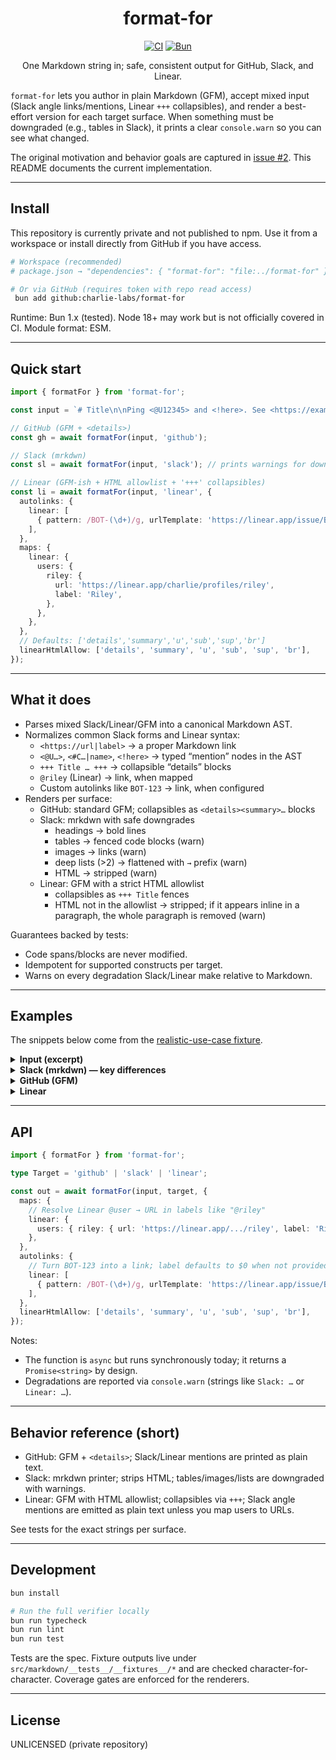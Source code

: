 <div align="center">

# format-for

[![CI](https://github.com/charlie-labs/format-for/actions/workflows/ci.yml/badge.svg?branch=master)](https://github.com/charlie-labs/format-for/actions/workflows/ci.yml)
[![Bun](https://img.shields.io/badge/bun-1.x-000)](https://bun.sh)

One Markdown string in; safe, consistent output for GitHub, Slack, and Linear.

</div>

`format-for` lets you author in plain Markdown (GFM), accept mixed input (Slack angle links/mentions, Linear `+++` collapsibles), and render a best-effort version for each target surface. When something must be downgraded (e.g., tables in Slack), it prints a clear `console.warn` so you can see what changed.

The original motivation and behavior goals are captured in [issue #2](https://github.com/charlie-labs/format-for/issues/2). This README documents the current implementation.

---

## Install

This repository is currently private and not published to npm. Use it from a workspace or install directly from GitHub if you have access.

```bash
# Workspace (recommended)
# package.json → "dependencies": { "format-for": "file:../format-for" }

# Or via GitHub (requires token with repo read access)
 bun add github:charlie-labs/format-for
```

Runtime: Bun 1.x (tested). Node 18+ may work but is not officially covered in CI. Module format: ESM.

---

## Quick start

```ts
import { formatFor } from 'format-for';

const input = `# Title\n\nPing <@U12345> and <!here>. See <https://example.com|Docs>.\n\n+++ Decisions\n- Use GFM\n- Keep email-first\n+++\n`;

// GitHub (GFM + <details>)
const gh = await formatFor(input, 'github');

// Slack (mrkdwn)
const sl = await formatFor(input, 'slack'); // prints warnings for downgrades

// Linear (GFM-ish + HTML allowlist + '+++' collapsibles)
const li = await formatFor(input, 'linear', {
  autolinks: {
    linear: [
      { pattern: /BOT-(\d+)/g, urlTemplate: 'https://linear.app/issue/BOT-$1' },
    ],
  },
  maps: {
    linear: {
      users: {
        riley: {
          url: 'https://linear.app/charlie/profiles/riley',
          label: 'Riley',
        },
      },
    },
  },
  // Defaults: ['details','summary','u','sub','sup','br']
  linearHtmlAllow: ['details', 'summary', 'u', 'sub', 'sup', 'br'],
});
```

---

## What it does

- Parses mixed Slack/Linear/GFM into a canonical Markdown AST.
- Normalizes common Slack forms and Linear syntax:
  - `<https://url|label>` → a proper Markdown link
  - `<@U…>`, `<#C…|name>`, `<!here>` → typed “mention” nodes in the AST
  - `+++ Title … +++` → collapsible “details” blocks
  - `@riley` (Linear) → link, when mapped
  - Custom autolinks like `BOT-123` → link, when configured
- Renders per surface:
  - GitHub: standard GFM; collapsibles as `<details><summary>…` blocks
  - Slack: mrkdwn with safe downgrades
    - headings → bold lines
    - tables → fenced code blocks (warn)
    - images → links (warn)
    - deep lists (>2) → flattened with `→` prefix (warn)
    - HTML → stripped (warn)
  - Linear: GFM with a strict HTML allowlist
    - collapsibles as `+++ Title` fences
    - HTML not in the allowlist → stripped; if it appears inline in a paragraph, the whole paragraph is removed (warn)

Guarantees backed by tests:

- Code spans/blocks are never modified.
- Idempotent for supported constructs per target.
- Warns on every degradation Slack/Linear make relative to Markdown.

---

## Examples

The snippets below come from the [realistic-use-case fixture](./src/markdown/__tests__/__fixtures__/realistic-use-case/input.md).

<details>
<summary><strong>Input (excerpt)</strong></summary>

```md
Short summary: We are migrating the auth callback. FYI <!here> see <https://charlie-labs.slack.com/archives/C12345/p1726800000000|auth-discussion>. Ping <@U02AAAAAA> and <#C02OPS|ops>. Old flow ~deprecated~.

+++ Decisions

- Keep email-first login; remove ~magic-link-only~ path.
- Links: Markdown [spec](https://spec.commonmark.org) and Slack form <https://example.com|Docs>.
- Include a bare URL too: <https://example.org>.

+++ Edge cases

- Safari ITP and cookies.
- Mention special <!channel> to alert during rollout.

+++

| Case        | Expected |
| ----------- | -------- |
| Valid email | 200      |
| Bad token   | 401      |
```

</details>

<details>
<summary><strong>Slack (mrkdwn) — key differences</strong></summary>

- Headings are printed as bold lines
- The nested `+++` section is rendered as a bold summary followed by an indented quote block
- The table renders as a fenced code block
- Warnings printed for this excerpt: `Slack: table downgraded to code block`

</details>

<details>
<summary><strong>GitHub (GFM)</strong></summary>

- `+++` becomes a `<details><summary>…</summary>…</details>` block (including nested details)
- Slack mentions render as plain text like `@U02AAAAAA`, `#ops`, `@everyone`

</details>

<details>
<summary><strong>Linear</strong></summary>

- `+++ Title` blocks are preserved
- HTML is allowed only for: `details`, `summary`, `u`, `sub`, `sup`, `br` (configurable); anything else is stripped and, if inline within a paragraph, the entire paragraph is removed

</details>

---

## API

```ts
import { formatFor } from 'format-for';

type Target = 'github' | 'slack' | 'linear';

const out = await formatFor(input, target, {
  maps: {
    // Resolve Linear @user → URL in labels like "@riley"
    linear: {
      users: { riley: { url: 'https://linear.app/.../riley', label: 'Riley' } },
    },
  },
  autolinks: {
    // Turn BOT-123 into a link; label defaults to $0 when not provided
    linear: [
      { pattern: /BOT-(\d+)/g, urlTemplate: 'https://linear.app/issue/BOT-$1' },
    ],
  },
  linearHtmlAllow: ['details', 'summary', 'u', 'sub', 'sup', 'br'],
});
```

Notes:

- The function is `async` but runs synchronously today; it returns a `Promise<string>` by design.
- Degradations are reported via `console.warn` (strings like `Slack: …` or `Linear: …`).

---

## Behavior reference (short)

- GitHub: GFM + `<details>`; Slack/Linear mentions are printed as plain text.
- Slack: mrkdwn printer; strips HTML; tables/images/lists are downgraded with warnings.
- Linear: GFM with HTML allowlist; collapsibles via `+++`; Slack angle mentions are emitted as plain text unless you map users to URLs.

See tests for the exact strings per surface.

---

## Development

```bash
bun install

# Run the full verifier locally
bun run typecheck
bun run lint
bun run test
```

Tests are the spec. Fixture outputs live under `src/markdown/__tests__/__fixtures__/*` and are checked character-for-character. Coverage gates are enforced for the renderers.

---

## License

UNLICENSED (private repository)
